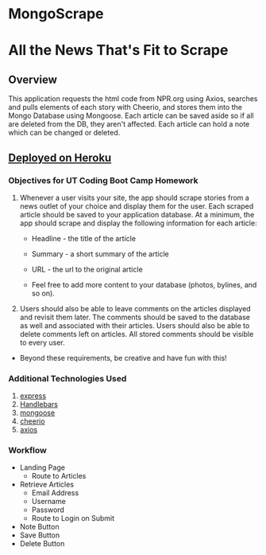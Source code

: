 # MongoScrape

# All the News That's Fit to Scrape

## Overview
This application requests the html code from NPR.org using Axios, searches and pulls elements of each story with Cheerio, and stores them into the Mongo Database using Mongoose.  Each article can be saved aside so if all are deleted from the DB, they aren't affected. Each article can hold a note which can be changed or deleted.

## [Deployed on Heroku](https://npr-news-org-scraper.herokuapp.com/)

### Objectives for UT Coding Boot Camp Homework

  1. Whenever a user visits your site, the app should scrape stories from a news outlet of your choice and display them for the user. Each scraped article should be saved to your application database. At a minimum, the app should scrape and display the following information for each article:

     * Headline - the title of the article

     * Summary - a short summary of the article

     * URL - the url to the original article

     * Feel free to add more content to your database (photos, bylines, and so on).

  2. Users should also be able to leave comments on the articles displayed and revisit them later. The comments should be saved to the database as well and associated with their articles. Users should also be able to delete comments left on articles. All stored comments should be visible to every user.

  * Beyond these requirements, be creative and have fun with this!

### Additional Technologies Used

  1. [express](https://expressjs.com/)
  2. [Handlebars](https://handlebarsjs.com/)
  3. [mongoose](https://mongoosejs.com/)
  4. [cheerio](https://www.npmjs.com/package/cheerio)
  5. [axios](https://www.npmjs.com/package/axios)

### Workflow
  * Landing Page
    * Route to Articles
  * Retrieve Articles
    * Email Address
    * Username
    * Password
    * Route to Login on Submit
  * Note Button
  * Save Button
  * Delete Button